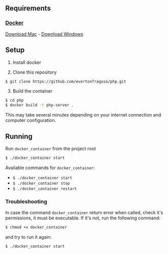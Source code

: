 ## Requirements

### [Docker](https://www.docker.com/products/overview)

[Download Mac](https://download.docker.com/mac/stable/Docker.dmg) -
[Download Windows](https://download.docker.com/win/stable/InstallDocker.msi)

## Setup

1. Install docker

2. Clone this repository 
  ```bash
  $ git clone https://github.com/evertonfragoso/php.git
  ```

3. Build the container
  ```bash
  $ cd php
  $ docker build -t php-server .
  ```

This may take several minutes depending on your internet connection and computer configuration.

## Running

Run `docker_container` from the project root
```bash
$ ./docker_container start
  ```

Available commands for `docker_container`:
  - `$ ./docker_container start`
  - `$ ./docker_container stop`
  - `$ ./docker_container restart`


### Troubleshooting

In case the command `docker_container` return error when called, check it's permissions, it must be executable.
If it's not, run the following command:

```bash
$ chmod +x docker_container
```

and try to run it again:

```bash
$ ./docker_container start
```
